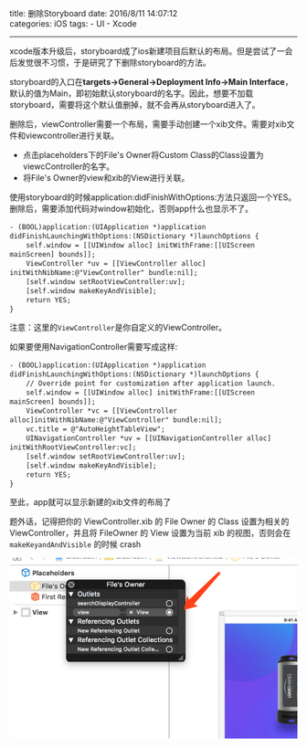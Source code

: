 title: 删除Storyboard
date: 2016/8/11 14:07:12  
categories: iOS 
tags: 
	- UI
	- Xcode
	

---

xcode版本升级后，storyboard成了ios新建项目后默认的布局。但是尝试了一会后发觉很不习惯，于是研究了下删除storyboard的方法。
<!--more-->

storyboard的入口在**targets->General->Deployment Info->Main Interface**，默认的值为Main，即初始默认storyboard的名字。因此，想要不加载storyboard，需要将这个默认值删掉，就不会再从storyboard进入了。

删除后，viewController需要一个布局，需要手动创建一个xib文件。需要对xib文件和viewcontroller进行关联。
- 点击placeholders下的File's Owner将Custom Class的Class设置为viewcController的名字。
- 将File's Owner的view和xib的View进行关联。

使用storyboard的时候application:didFinishWithOptions:方法只返回一个YES。删除后，需要添加代码对window初始化，否则app什么也显示不了。
```objc
- (BOOL)application:(UIApplication *)application didFinishLaunchingWithOptions:(NSDictionary *)launchOptions {
	self.window = [[UIWindow alloc] initWithFrame:[[UIScreen mainScreen] bounds]];
	ViewController *uv = [[ViewController alloc] initWithNibName:@"ViewController" bundle:nil];
	[self.window setRootViewController:uv];
	[self.window makeKeyAndVisible];
	return YES;
}
```
注意：这里的`ViewController`是你自定义的ViewController。

如果要使用NavigationController需要写成这样:
```objc
- (BOOL)application:(UIApplication *)application didFinishLaunchingWithOptions:(NSDictionary *)launchOptions {
    // Override point for customization after application launch.
   	self.window = [[UIWindow alloc] initWithFrame:[[UIScreen mainScreen] bounds]];
    ViewController *vc = [[ViewController alloc]initWithNibName:@"ViewController" bundle:nil];
    vc.title = @"AutoHeightTableView";
    UINavigationController *uv = [[UINavigationController alloc] initWithRootViewController:vc];
    [self.window setRootViewController:uv];
    [self.window makeKeyAndVisible];
    return YES;
}
```

至此，app就可以显示新建的xib文件的布局了

题外话，记得把你的 ViewController.xib 的 File Owner 的 Class 设置为相关的 ViewController，并且将 FileOwner 的 View 设置为当前 xib 的视图，否则会在 `makeKeyandAndVisible`  的时候 crash

![](https://github.com/zhang759740844/MyImgs/blob/master/MyBlog/storyboard_new.png?raw=true)